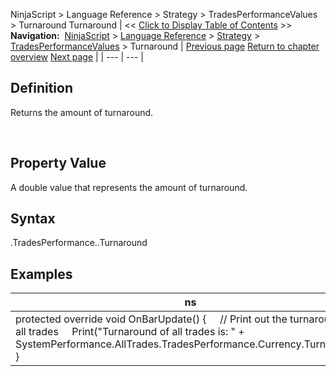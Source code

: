 ﻿
NinjaScript > Language Reference > Strategy > TradesPerformanceValues > Turnaround
Turnaround
| << [Click to Display Table of Contents](turnaround.md) >> **Navigation:**     [NinjaScript](ninjascript-1.md) > [Language Reference](language_reference_wip-1.md) > [Strategy](strategy-1.md) > [TradesPerformanceValues](tradesperformancevalues-1.md) > Turnaround | [Previous page](stddev-1.md) [Return to chapter overview](tradesperformancevalues-1.md) [Next page](ulcer-1.md) |
| --- | --- |
## Definition
Returns the amount of turnaround.  

 
## Property Value
A double value that represents the amount of turnaround.
 
## Syntax
<TradeCollection>.TradesPerformance.<TradesPerformanceValues>.Turnaround

## Examples
| ns |
| --- |
| protected override void OnBarUpdate() {      // Print out the turnaround of all trades      Print("Turnaround of all trades is: " + SystemPerformance.AllTrades.TradesPerformance.Currency.Turnaround); } |
